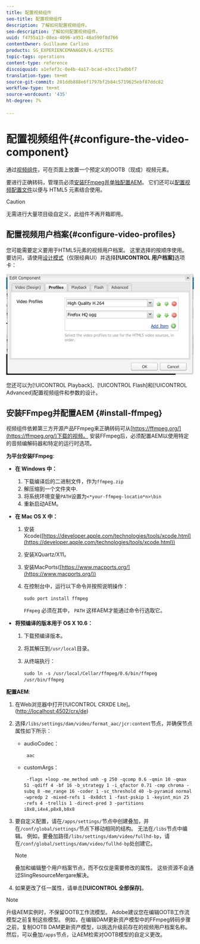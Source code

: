 ```yaml
---
title: 配置视频组件
seo-title: 配置视频组件
description: 了解如何配置视频组件。
seo-description: 了解如何配置视频组件。
uuid: f4755a13-08ea-4096-a951-46a590f8d766
contentOwner: Guillaume Carlino
products: SG_EXPERIENCEMANAGER/6.4/SITES
topic-tags: operations
content-type: reference
discoiquuid: a1efef3c-0e4b-4a17-bcad-e3cc17adbbf7
translation-type: tm+mt
source-git-commit: 201ddb888e6f1797bf2b84c5719625ebf87ddc82
workflow-type: tm+mt
source-wordcount: '435'
ht-degree: 7%

---
```



# 配置视频组件{#configure-the-video-component}

通过[视频组件](/help/sites-authoring/default-components-foundation.md#video)，可在页面上放置一个预定义的OOTB（现成）视频元素。

要进行正确转码，管理员必须[安装FFmpeg并单独配置AEM](#install-ffmpeg)。 它们还可以[配置视频配置文件](#configure-video-profiles)以便与 HTML5 元素结合使用。

>[!CAUTION]
>
>无需进行大量项目级自定义，此组件不再开箱即用。

## 配置视频用户档案{#configure-video-profiles}

您可能需要定义要用于HTML5元素的视频用户档案。 这里选择的按顺序使用。 要访问，请使用[设计模式](/help/sites-authoring/default-components-designmode.md)（仅限经典UI）并选择&#x200B;**[!UICONTROL 用户档案]**&#x200B;选项卡：

![chlimage_1-317](assets/chlimage_1-317.png)

您还可以为[!UICONTROL Playback]、[!UICONTROL Flash]和[!UICONTROL Advanced]配置视频组件和参数的设计。

## 安装FFmpeg并配置AEM {#install-ffmpeg}

视频组件依赖第三方开源产品FFmpeg来正确转码可从[https://ffmpeg.org/](https://ffmpeg.org/)下载的视频。 安装FFmpeg后，必须配置AEM以使用特定的音频编解码器和特定的运行时选项。

**为平台安装FFmpeg**:

* **在 Windows 中：**

   1. 下载编译后的二进制文件，作为`ffmpeg.zip`
   1. 解压缩到一个文件夹中.
   1. 将系统环境变量`PATH`设置为`<*your-ffmpeg-locatio*n>\bin`
   1. 重新启动AEM。

* **在 Mac OS X 中：**

   1. 安装Xcode([https://developer.apple.com/technologies/tools/xcode.html](https://developer.apple.com/technologies/tools/xcode.html))
   1. 安装XQuartz/X11。
   1. 安装MacPorts([https://www.macports.org/](https://www.macports.org/))
   1. 在控制台中，运行以下命令并按照说明操作：

      `sudo port install ffmpeg`

      `FFmpeg` 必须在其中， `PATH` 这样AEM才能通过命令行选取它。

* **将预编译的版本用于 OS X 10.6：**

   1. 下载预编译版本。
   1. 将其解压到`/usr/local`目录。
   1. 从终端执行：

      `sudo ln -s /usr/local/Cellar/ffmpeg/0.6/bin/ffmpeg /usr/bin/ffmpeg`

**配置AEM**:

1. 在Web浏览器中打开[!UICONTROL CRXDE Lite]。 ([http://localhost:4502/crx/de](http://localhost:4502/crx/de))
1. 选择`/libs/settings/dam/video/format_aac/jcr:content`节点，并确保节点属性如下所示：

   * audioCodec：

      ```
       aac
      ```

   * customArgs：

      ```
       -flags +loop -me_method umh -g 250 -qcomp 0.6 -qmin 10 -qmax 51 -qdiff 4 -bf 16 -b_strategy 1 -i_qfactor 0.71 -cmp chroma -subq 8 -me_range 16 -coder 1 -sc_threshold 40 -b-pyramid normal -wpredp 2 -mixed-refs 1 -8x8dct 1 -fast-pskip 1 -keyint_min 25 -refs 4 -trellis 1 -direct-pred 3 -partitions i8x8,i4x4,p8x8,b8x8
      ```

1. 要自定义配置，请在`/apps/settings/`节点中创建叠加，并在`/conf/global/settings/`节点下移动相同的结构。 无法在`/libs`节点中编辑。 例如，要叠加路径`/libs/settings/dam/video/fullhd-bp`，请在`/conf/global/settings/dam/video/fullhd-bp`处创建它。

   >[!NOTE]
   >
   >叠加和编辑整个用户档案节点，而不仅仅是需要修改的属性。 这些资源不会通过SlingResourceMergare解决。

1. 如果更改了任一属性，请单击&#x200B;**[!UICONTROL 全部保存]**。

>[!NOTE]
>
>升级AEM实例时，不保留OOTB工作流模型。 Adobe建议您在编辑OOTB工作流模型之前复制这些模型。 例如，在编辑DAM更新资产模型中的FFmpeg转码步骤之前，复制OOTB DAM更新资产模型，以挑选升级前存在的视频用户档案名称。 然后，可以叠加`/apps`节点，让AEM检索对OOTB模型的自定义更改。

